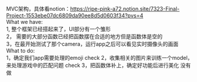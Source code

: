 MVC架构，具体看notion：https://ripe-pink-a72.notion.site/7323-Final-Project-1553ebe07dc6809da90ee8d5d0603f34?pvs=4  
What we have:  
1, 整个框架已经搭起来了，UI部分有一个雏形  
2， 需要的大部分函数已经把函数摆在合适的地方但是函数体是空的  
3，在最开始测试了那个camera，运行app之后可以看见实时摄像头的画面    
What to do:  
1，确定我们app需要处理的emoji  check
2，收集相关的图片来训练一个model，来处理游戏中的匹配问题  check
3，把函数体补上，确定好功能后进行美化  没有做
